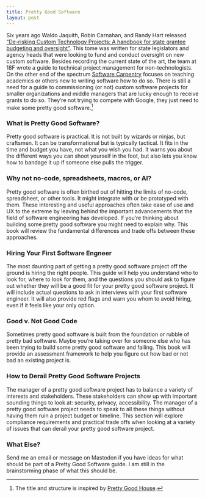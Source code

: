 ```yaml
---
title: Pretty Good Software
layout: post
---
```

Six years ago Waldo Jaquith, Robin Carnahan, and Randy Hart released [“De-risking Custom Technology Projects: A handbook for state grantee budgeting and oversight”](https://github.com/18F/technology-budgeting/blob/master/handbook.md). This tome was written for state legislators and agency heads that were looking to fund and conduct oversight on new custom software. Besides recording the current state of the art, the team at 18F wrote a guide to technical project management for non-technologists. On the other end of the spectrum [Software Carpentry](https://github.com/swcarpentry) focuses on teaching academics or others new to writing software how to do so. There is still a need for a guide to commissioning (or not) custom software projects for smaller organizations and middle managers that are lucky enough to receive grants to do so. They’re not trying to compete with Google, they just need to make some pretty good software.[^1]

### What is Pretty Good Software?

Pretty good software is practical. It is not built by wizards or ninjas, but craftsmen. It can be transformational but is typically tactical. It fits in the time and budget you have, not what you wish you had. It warns you about the different ways you can shoot yourself in the foot, but also lets you know how to bandage it up if someone else pulls the trigger.

### Why not no-code, spreadsheets,  macros, or AI?
Pretty good software is often birthed out of hitting the limits of no-code, spreadsheet, or other tools. It might integrate with or be prototyped with them. These interesting and useful approaches often take ease of use and UX to the extreme by leaving behind the important advancements that the field of software engineering has developed. If you’re thinking about building some pretty good software you might need to explain why. This book will review the fundamental differences and trade offs between these approaches.

### Hiring Your First Software Engneer
The most daunting part of getting a pretty good software project off the ground is hiring the right people. This guide will help you understand who to look for, where to look for them, and the questions you should ask to figure out whether they will be a good fit for your pretty good software project. It will include actual questions to ask in interviews with your first software engineer. It will also provide red flags and warn you whom to avoid hiring, even if it feels like your only option.

### Good v. Not Good Code
Sometimes pretty good software is built from the foundation or rubble of pretty bad software. Maybe you’re taking over for someone else who has been trying to build some pretty good software and failing. This book will provide an assessment framework to help you figure out how bad or not bad an existing project is.

### How to Derail Pretty Good Software Projects
The manager of a pretty good software project has to balance a variety of interests and stakeholders. These stakeholders can show up with important sounding things to look at: security, privacy, accessibility. The manager of a pretty good software project needs to speak to all these things without having them ruin a project budget or timeline. This section will explore compliance requirements and practical trade offs when looking at a variety of issues that can derail your pretty good software project.

### What Else?
Send me an email or message on Mastodon if you have ideas for what should be part of a Pretty Good Software guide. I am still in the brainstorming phase of what this should be.

[^1]: The title and structure is inspired by [Pretty Good House](https://www.prettygoodhouse.org).